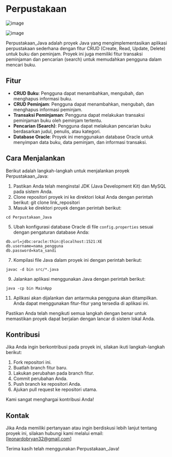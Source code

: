 # Perpustakaan

![image](https://github.com/HaiPigGi/Perpustakaan_Java/assets/119752348/42e286bc-011c-4ae4-b544-ad280a4efe26)

![image](https://github.com/HaiPigGi/Perpustakaan_Java/assets/119752348/cb864935-4b5d-44c2-bb26-5270bc727189)


Perpustakaan_Java adalah proyek Java yang mengimplementasikan aplikasi perpustakaan sederhana dengan fitur CRUD (Create, Read, Update, Delete) untuk buku dan peminjam. Proyek ini juga memiliki fitur transaksi peminjaman dan pencarian (search) untuk memudahkan pengguna dalam mencari buku.

## Fitur

- **CRUD Buku**: Pengguna dapat menambahkan, mengubah, dan menghapus informasi buku.
- **CRUD Peminjam**: Pengguna dapat menambahkan, mengubah, dan menghapus informasi peminjam.
- **Transaksi Peminjaman**: Pengguna dapat melakukan transaksi peminjaman buku oleh peminjam tertentu.
- **Pencarian (Search)**: Pengguna dapat melakukan pencarian buku berdasarkan judul, penulis, atau kategori.
- **Database Oracle**: Proyek ini menggunakan database Oracle untuk menyimpan data buku, data peminjam, dan informasi transaksi.


## Cara Menjalankan

Berikut adalah langkah-langkah untuk menjalankan proyek Perpustakaan_Java:

1. Pastikan Anda telah menginstal JDK (Java Development Kit) dan MySQL pada sistem Anda.
2. Clone repositori proyek ini ke direktori lokal Anda dengan perintah berikut:
git clone link_repositori
3. Masuk ke direktori proyek dengan perintah berikut:
```
cd Perpustakaan_Java
```
5. Ubah konfigurasi database Oracle di file `config.properties` sesuai dengan pengaturan database Anda:

```
db.url=jdbc:oracle:thin:@localhost:1521:XE
db.username=nama_pengguna
db.password=kata_sandi
```
7. Kompilasi file Java dalam proyek ini dengan perintah berikut:
```
javac -d bin src/*.java
```
9. Jalankan aplikasi menggunakan Java dengan perintah berikut:
```
java -cp bin MainApp
```
11. Aplikasi akan dijalankan dan antarmuka pengguna akan ditampilkan. Anda dapat menggunakan fitur-fitur yang tersedia di aplikasi ini.

Pastikan Anda telah mengikuti semua langkah dengan benar untuk memastikan proyek dapat berjalan dengan lancar di sistem lokal Anda.

## Kontribusi

Jika Anda ingin berkontribusi pada proyek ini, silakan ikuti langkah-langkah berikut:

1. Fork repositori ini.
2. Buatlah branch fitur baru.
3. Lakukan perubahan pada branch fitur.
4. Commit perubahan Anda.
5. Push branch ke repositori Anda.
6. Ajukan pull request ke repositori utama.

Kami sangat menghargai kontribusi Anda!

## Kontak

Jika Anda memiliki pertanyaan atau ingin berdiskusi lebih lanjut tentang proyek ini, silakan hubungi kami melalui email: [leonardobryan32@gmail.com]

Terima kasih telah menggunakan Perpustakaan_Java!

